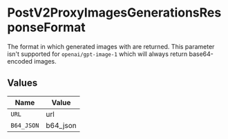 # PostV2ProxyImagesGenerationsResponseFormat

The format in which generated images with are returned. This parameter isn't supported for `openai/gpt-image-1` which will always return base64-encoded images.


## Values

| Name       | Value      |
| ---------- | ---------- |
| `URL`      | url        |
| `B64_JSON` | b64_json   |